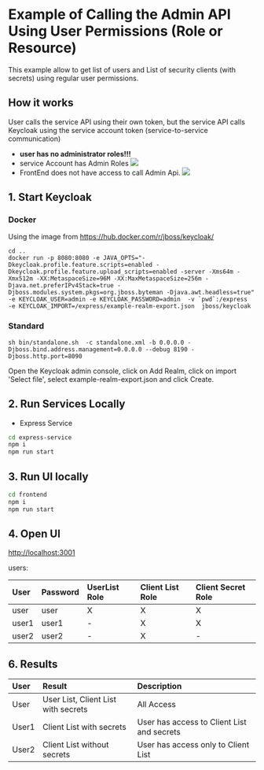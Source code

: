 # Example of Calling the Admin API Using User Permissions (Role or Resource)

This example allow to get list of users and List of security clients (with secrets) using regular user permissions.

## How it works
User calls the service API using their own token, but the service API calls Keycloak using the service account token (service-to-service communication)
- **user has no administrator roles!!!**
- service Account has Admin Roles ![](../../docs/serviceAccountRoles.png)
- FrontEnd does not have access to call Admin Api.
![](../../docs/UserToAdminAPI.png)

## 1. Start Keycloak

### Docker
Using the image from https://hub.docker.com/r/jboss/keycloak/
```
cd ..
docker run -p 8080:8080 -e JAVA_OPTS="-Dkeycloak.profile.feature.scripts=enabled -Dkeycloak.profile.feature.upload_scripts=enabled -server -Xms64m -Xmx512m -XX:MetaspaceSize=96M -XX:MaxMetaspaceSize=256m -Djava.net.preferIPv4Stack=true -Djboss.modules.system.pkgs=org.jboss.byteman -Djava.awt.headless=true" -e KEYCLOAK_USER=admin -e KEYCLOAK_PASSWORD=admin  -v `pwd`:/express  -e KEYCLOAK_IMPORT=/express/example-realm-export.json  jboss/keycloak
```
###  Standard
```
sh bin/standalone.sh  -c standalone.xml -b 0.0.0.0 -Djboss.bind.address.management=0.0.0.0 --debug 8190 -Djboss.http.port=8090
```
Open the Keycloak admin console, click on Add Realm, click on import 'Select file', select example-realm-export.json and click Create.

## 2. Run Services Locally
- Express Service
```bash
cd express-service
npm i
npm run start
```

## 3. Run UI locally

```bash
cd frontend
npm i
npm run start
```

## 4. Open UI
[http://localhost:3001](http://localhost:3001)

users:

| User      | Password   | UserList Role    | Client List Role | Client Secret Role |
|:----------|:-----------|:-----------------|:-----------------|:-------------------|
| user      | user       | X                | X                | X                  |
| user1     | user1      | -                | X                | X                  |
| user2     | user2      | -                | X                | -                  |

## 6. Results

| User      | Result                                                                                                 | Description                                           |
|:----------|:-------------------------------------------------------------------------------------------------------|:------------------------------------------------------|
| User      |  User List, Client List with secrets                                                                   | All Access                                            |
| User1     |  Client List with secrets                                                                              | User has access to  Client List  and secrets          |
| User2     |  Client List without secrets                                                                           | User has access only to Client List                   |
